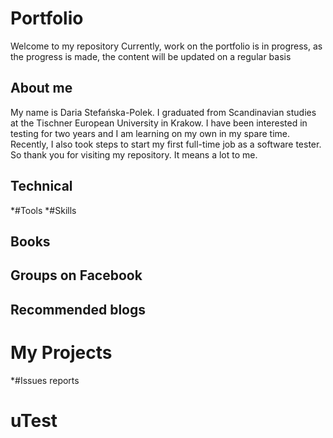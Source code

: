 # Portfolio
Welcome to my repository
Currently, work on the portfolio is in progress, as the progress is made, the content will be updated on a regular basis
## About me
My name is Daria Stefańska-Polek. I graduated from Scandinavian studies at the Tischner European University in Krakow. I have been interested in testing for two years and I am learning on my own in my spare time. Recently, I also took steps to start my first full-time job as a software tester. So thank you for visiting my repository. It means a lot to me.
## Technical
*#Tools
*#Skills
## Books
## Groups on Facebook
## Recommended blogs
# My Projects
*#Issues reports
# uTest
